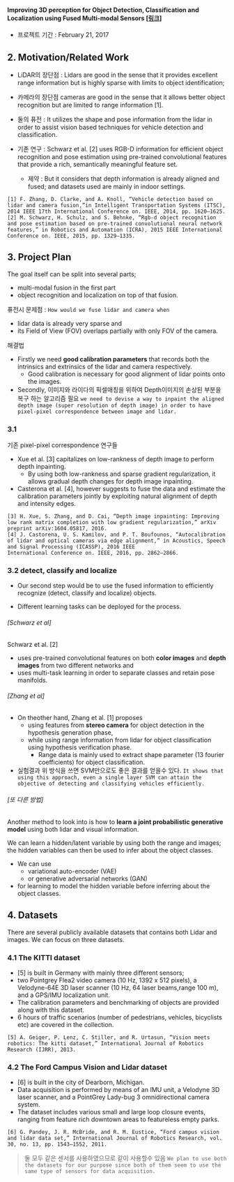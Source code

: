 #### Improving 3D perception for Object Detection, Classification and Localization using Fused Multi-modal Sensors [[링크]](http://cse.msu.edu/~gonza647/improving-3d-perception.pdf)

- 프로젝트 기간 : February 21, 2017

## 2. Motivation/Related Work

- LiDAR의 장단점 : Lidars are good in the sense that it provides excellent range information but is highly sparse with limits to object identification;
- 카메라의 장단점 cameras are good in the sense that it allows better object recognition but are limited to range information [1]. 
- 둘의 퓨전 :  It utilizes the shape and pose information from the lidar in order to assist vision
based techniques for vehicle detection and classification. 

- 기존 연구 : Schwarz et al. [2] uses RGB-D information for efficient object recognition and pose estimation using pre-trained convolutional features that provide a rich, semantically meaningful feature set. 
    - 제약 : But it considers that depth information is already aligned and fused; and datasets used are mainly in indoor settings.

```
[1] F. Zhang, D. Clarke, and A. Knoll, “Vehicle detection based on lidar and camera fusion,”in Intelligent Transportation Systems (ITSC), 2014 IEEE 17th International Conference on. IEEE, 2014, pp. 1620–1625.
[2] M. Schwarz, H. Schulz, and S. Behnke, “Rgb-d object recognition and pose estimation based on pre-trained convolutional neural network features,” in Robotics and Automation (ICRA), 2015 IEEE International Conference on. IEEE, 2015, pp. 1329–1335.
```

## 3.  Project Plan
The goal itself can be split into several parts; 
- multi-modal fusion in the first part
- object recognition and localization on top of that fusion.

퓨전시 문제점 : `How would we fuse lidar and camera when`
- lidar data is already very sparse and 
- its Field of View (FOV) overlaps partially with only FOV of the camera. 

해결법 
- Firstly we need **good calibration parameters** that records both the intrinsics and
extrinsics of the lidar and camera respectively. 
    - Good calibration is necessary for good alignment of lidar points onto the images. 
- Secondly, 이미지와 라이다의 픽셀매칭을 위하여 Depth이미지의 손상된 부분을 복구 하는 알고리즘 필요 `we need to devise a way to inpaint the aligned depth image (super resolution of depth image) in order to have pixel-pixel correspondence between image and lidar. `


### 3.1 

기존 pixel-pixel correspondence 연구들 
- Xue et al. [3] capitalizes on low-rankness of depth image to perform depth inpainting.
    - By using both low-rankness and sparse gradient regularization, it allows gradual depth changes for depth image inpainting. 
- Casterona et al. [4], however suggests to fuse the data and estimate the calibration parameters jointly by exploiting natural alignment of depth and intensity edges.

```
[3] H. Xue, S. Zhang, and D. Cai, “Depth image inpainting: Improving low rank matrix completion with low gradient regularization,” arXiv preprint arXiv:1604.05817, 2016.
[4] J. Castorena, U. S. Kamilov, and P. T. Boufounos, “Autocalibration of lidar and optical cameras via edge alignment,” in Acoustics, Speech and Signal Processing (ICASSP), 2016 IEEE
International Conference on. IEEE, 2016, pp. 2862–2866.
```

### 3.2 detect, classify and localize

- Our second step would be to use the fused information to efficiently recognize (detect, classify and localize) objects. 

- Different learning tasks can be deployed for the process. 

###### [Schwarz et al]

Schwarz et al. [2] 
- uses pre-trained convolutional features on both **color images** and **depth images** from two different networks and 
- uses multi-task learning in order to separate classes and retain pose manifolds. 

###### [Zhang et al]

- On theother hand, Zhang et al. [1] proposes 
    - using features from **stereo camera** for object detection in the hypothesis generation phase, 
    - while using range information from lidar for object classification using hypothesis verification phase. 
        - Range data is mainly used to extract shape parameter (13 fourier coefficients) for object classification. 
- 실험결과 위 방식을 쓰면 SVM만으로도 좋은 결과를 얻을수 있다. `It shows that using this approach, even a single layer SVM can attain the objective of detecting and classifying vehicles efficiently. `



###### [또 다른 방법] 

Another method to look into is how to **learn a joint probabilistic generative model** using both lidar and visual information.

We can learn a hidden/latent variable by using both the range and images; the hidden variables can then be used to infer about the object classes. 

- We can use 
    - variational auto-encoder (VAE) 
    - or generative adversarial networks (GAN) 
- for learning to model the hidden variable before inferring about the object classes.

## 4. Datasets 

There are several publicly available datasets that contains both Lidar and images. We can focus on three datasets. 

### 4.1 The KITTI dataset 
- [5] is built in Germany with mainly three different sensors; 
- two Pointgrey Flea2 video camera (10 Hz, 1392 x 512 pixels), a Velodyne-64E 3D laser scanner (10 Hz, 64 laser beams,range 100 m), and a GPS/IMU localization unit. 
- The calibration parameters and benchmarking of objects are provided along with this dataset. 
- 6 hours of traffic scenarios (number of pedestrians, vehicles, bicyclists etc) are covered in the collection.

```
[5] A. Geiger, P. Lenz, C. Stiller, and R. Urtasun, “Vision meets robotics: The kitti dataset,” International Journal of Robotics Research (IJRR), 2013.
```


### 4.2 The Ford Campus Vision and Lidar dataset 

- [6] is built in the city of Dearborn, Michigan. 
- Data acquisition is performed by means of an IMU unit, a Velodyne 3D laser scanner, and a PointGrey Lady-bug 3 omnidirectional camera system. 
- The dataset includes various small and large loop closure events, ranging from feature rich downtown areas to featureless empty parks.


```
[6] G. Pandey, J. R. McBride, and R. M. Eustice, “Ford campus vision and lidar data set,” International Journal of Robotics Research, vol. 30, no. 13, pp. 1543–1552, 2011.
```

> 둘 모두 같은 센서를 사용하였으므로 같이 사용할수 있음 `We plan to use both the datasets for our purpose since both of them seem to use the same type of sensors for data acquisition.`


